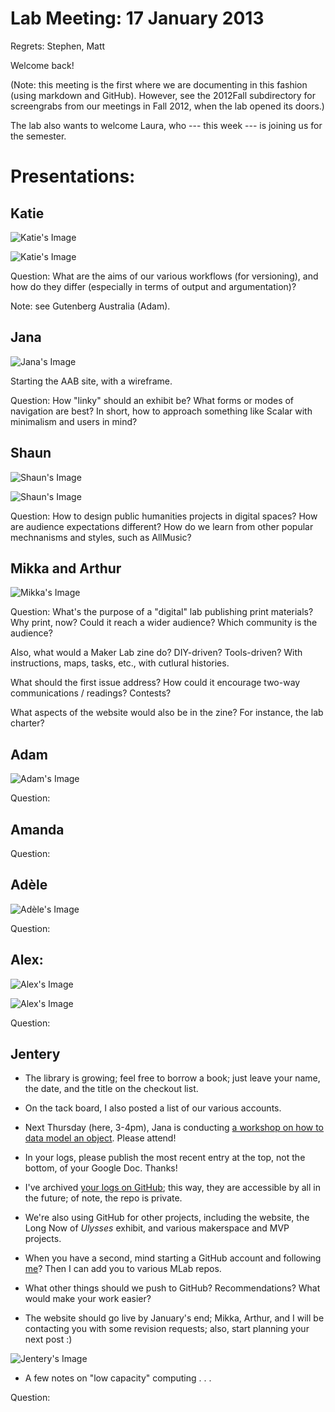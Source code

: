 # Lab Meeting: 17 January 2013 

Regrets: Stephen, Matt 

Welcome back! 

(Note: this meeting is the first where we are documenting in this fashion (using markdown and GitHub). However, see the 2012Fall subdirectory for screengrabs from our meetings in Fall 2012, when the lab opened its doors.) 

The lab also wants to welcome Laura, who --- this week --- is joining us for the semester.

# Presentations: 

## Katie 

![Katie's Image](https://raw.github.com/uvicmakerlab/meetings/master/2013Spring/01172013/katie1.png)

![Katie's Image](https://raw.github.com/uvicmakerlab/meetings/master/2013Spring/01172013/katie2.png)

Question: What are the aims of our various workflows (for versioning), and how do they differ (especially in terms of output and argumentation)? 

Note: see Gutenberg Australia (Adam). 

## Jana 

![Jana's Image](https://raw.github.com/uvicmakerlab/meetings/master/2013Spring/01172013/jana.png)


Starting the AAB site, with a wireframe.  

Question: How "linky" should an exhibit be? What forms or modes of navigation are best? In short, how to approach something like Scalar with minimalism and users in mind? 

## Shaun

![Shaun's Image](https://raw.github.com/uvicmakerlab/meetings/master/2013Spring/01172013/shaun1.png)

![Shaun's Image](https://raw.github.com/uvicmakerlab/meetings/master/2013Spring/01172013/shaun2.png)

Question: How to design public humanities projects in digital spaces? How are audience expectations different? How do we learn from other popular mechnanisms and styles, such as AllMusic? 

## Mikka and Arthur 

![Mikka's Image](https://raw.github.com/uvicmakerlab/meetings/master/2013Spring/01172013/mikka.png)

Question: What's the purpose of a "digital" lab publishing print materials? Why print, now? Could it reach a wider audience? Which community is the audience? 

Also, what would a Maker Lab zine do? DIY-driven? Tools-driven? With instructions, maps, tasks, etc., with cutlural histories. 

What should the first issue address? How could it encourage two-way communications / readings? Contests? 

What aspects of the website would also be in the zine? For instance, the lab charter? 

## Adam 

![Adam's Image](https://raw.github.com/uvicmakerlab/meetings/master/2013Spring/01172013/adam.png)

Question: 

## Amanda

Question: 

## Adèle

![Adèle's Image](https://raw.github.com/uvicmakerlab/meetings/master/2013Spring/01172013/adele.png)

Question: 

## Alex: 

![Alex's Image](https://raw.github.com/uvicmakerlab/meetings/master/2013Spring/01172013/alex1.png)

![Alex's Image](https://raw.github.com/uvicmakerlab/meetings/master/2013Spring/01172013/alex2.png)

Question: 

## Jentery

* The library is growing; feel free to borrow a book; just leave your name, the date, and the title on the checkout list.

* On the tack board, I also posted a list of our various accounts. 

* Next Thursday (here, 3-4pm), Jana is conducting [a workshop on how to data model an object](https://github.com/uvicmakerlab/helloWorldWorkshops/blob/master/posters/millarusiskin.pdf). Please attend!

* In your logs, please publish the most recent entry at the top, not the bottom, of your Google Doc. Thanks! 

* I've archived [your logs on GitHub](https://github.com/uvicmakerlab/logs); this way, they are accessible by all in the future; of note, the repo is private. 

* We're also using GitHub for other projects, including the website, the Long Now of *Ulysses* exhibit, and various makerspace and MVP projects.   

* When you have a second, mind starting a GitHub account and following [me](https://github.com/jentery)? Then I can add you to various MLab repos.  

* What other things should we push to GitHub? Recommendations? What would make your work easier? 

* The website should go live by January's end; Mikka, Arthur, and I will be contacting you with some revision requests; also, start planning your next post :) 

![Jentery's Image](https://raw.github.com/uvicmakerlab/meetings/master/2013Spring/01172013/jentery.png)

* A few notes on "low capacity" computing . . . 




































Question: 
